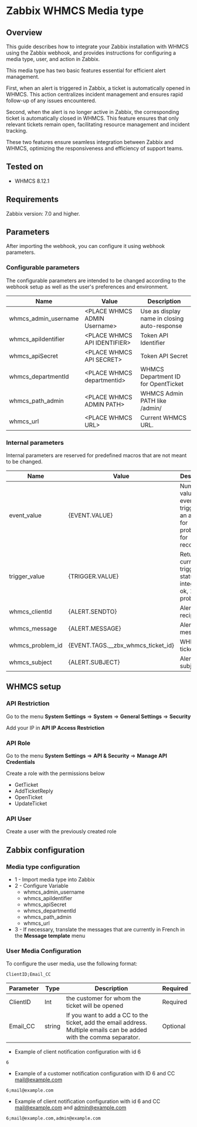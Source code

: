 # Zabbix WHMCS Media type

## Overview

This guide describes how to integrate your Zabbix installation with WHMCS using the Zabbix webhook, and provides instructions for configuring a media type, user, and action in Zabbix.

This media type has two basic features essential for efficient alert management.

First, when an alert is triggered in Zabbix, a ticket is automatically opened in WHMCS. This action centralizes incident management and ensures rapid follow-up of any issues encountered.

Second, when the alert is no longer active in Zabbix, the corresponding ticket is automatically closed in WHMCS. This feature ensures that only relevant tickets remain open, facilitating resource management and incident tracking.

These two features ensure seamless integration between Zabbix and WHMCS, optimizing the responsiveness and efficiency of support teams.

## Tested on
 - WHMCS  8.12.1 

## Requirements

Zabbix version: 7.0 and higher.

## Parameters

After importing the webhook, you can configure it using webhook parameters.

### Configurable parameters

The configurable parameters are intended to be changed according to the webhook setup as well as the user's preferences and environment.

|Name|Value|Description|
|----|-----|-----------|
|whmcs_admin_username|\<PLACE WHMCS ADMIN Username\> | Use as display name in closing auto-response|
|whmcs_apiIdentifier|\<PLACE WHMCS API IDENTIFIER\>|Token API Identifier|
|whmcs_apiSecret|\<PLACE WHMCS API SECRET\>| Token API Secret|
|whmcs_departmentId|\<PLACE WHMCS departmentid\>| WHMCS Department ID for OpentTicket|
|whmcs_path_admin|\<PLACE WHMCS ADMIN PATH\>|WHMCS Admin PATH like /admin/ |
|whmcs_url|\<PLACE WHMCS URL\>|Current WHMCS URL.|


### Internal parameters

Internal parameters are reserved for predefined macros that are not meant to be changed.

|Name|Value|Description|
|----|-----|-----------|
|event_value|\{EVENT\.VALUE\}| Numeric value of the event that triggered an action (1 for problem, 0 for recovering).|
|trigger_value|\{TRIGGER\.VALUE\}| Returns the current trigger status as an integer (0 – ok, 1 – problem) |
| whmcs_clientId | {ALERT.SENDTO} | Alert recipient | 
| whmcs_message | {ALERT.MESSAGE} | Alert message | 
| whmcs_problem_id | {EVENT.TAGS.__zbx_whmcs_ticket_id} | WHMCS ticket ID |
| whmcs_subject | {ALERT.SUBJECT} | Alert subject |



## WHMCS setup

### API Restriction

Go to the menu **System Settings** => **System** => **General Settings** => **Security**

Add your IP in **API IP Access Restriction**

### API Role

Go to the menu **System Settings** => **API & Security** => **Manage API Credentials** 

Create a role with the permissions below

* GetTicket
* AddTicketReply
* OpenTicket
* UpdateTicket

### API User

Create a user with the previously created role

## Zabbix configuration

### Media type configuration

* 1 - Import media type into Zabbix
* 2 - Configure Variable 
  * whmcs_admin_username
  * whmcs_apiIdentifier
  * whmcs_apiSecret
  * whmcs_departmentId
  * whmcs_path_admin
  * whmcs_url
* 3 - If necessary, translate the messages that are currently in French in the **Message template** menu

### User Media Configuration

To configure the user media, use the following format:

```
ClientID;Email_CC
```

|Parameter|Type|Description|Required|
|----|----|-----------|-----------|
| ClientID | Int | the customer for whom the ticket will be opened | Required | 
| Email_CC | string | If you want to add a CC to the ticket, add the email address. Multiple emails can be added with the comma separator. | Optional |


* Example of client notification configuration with id 6

```
6
```

* Example of a customer notification configuration with ID 6 and CC mail@example.com


```
6;mail@example.com
```

* Example of client notification configuration with id 6 and CC mail@example.com and admin@example.com

```
6;mail@example.com,admin@example.com
```
